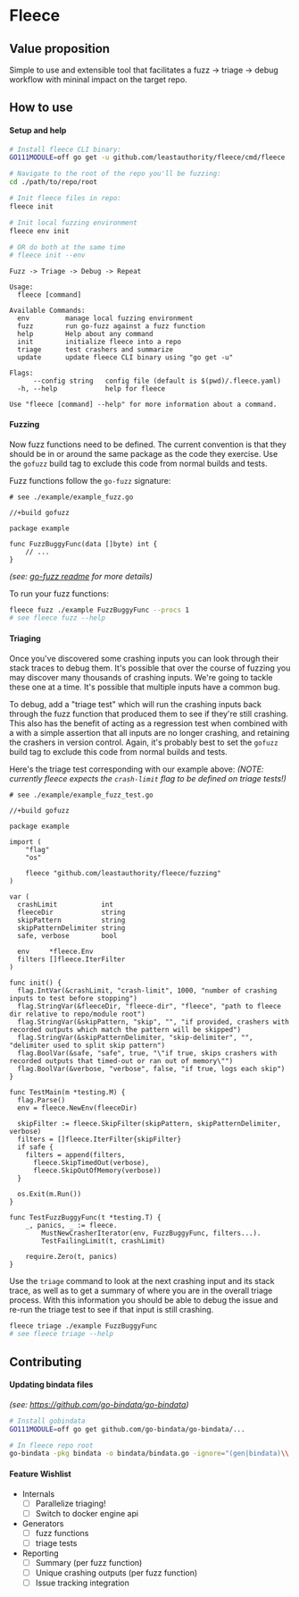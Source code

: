 # Fleece
## Value proposition
Simple to use and extensible tool that facilitates a fuzz -> triage -> debug workflow with mininal impact on the target repo.

## How to use
#### Setup and help
```bash
# Install fleece CLI binary:
GO111MODULE=off go get -u github.com/leastauthority/fleece/cmd/fleece

# Navigate to the root of the repo you'll be fuzzing:
cd ./path/to/repo/root

# Init fleece files in repo:
fleece init

# Init local fuzzing environment
fleece env init

# OR do both at the same time
# fleece init --env
```
```
Fuzz -> Triage -> Debug -> Repeat

Usage:
  fleece [command]

Available Commands:
  env         manage local fuzzing environment
  fuzz        run go-fuzz against a fuzz function
  help        Help about any command
  init        initialize fleece into a repo
  triage      test crashers and summarize
  update      update fleece CLI binary using "go get -u"

Flags:
      --config string   config file (default is $(pwd)/.fleece.yaml)
  -h, --help            help for fleece

Use "fleece [command] --help" for more information about a command.
```

#### Fuzzing
Now fuzz functions need to be defined.
The current convention is that they should be in or around the same package as the code they exercise.
Use the `gofuzz` build tag to exclude this code from normal builds and tests.

Fuzz functions follow the `go-fuzz` signature:
```golang
# see ./example/example_fuzz.go

//+build gofuzz

package example

func FuzzBuggyFunc(data []byte) int {
    // ...
}
```
_(see: [go-fuzz readme](https://github.com/dvyukov/go-fuzz/blob/master/README.md) for more details)_

To run your fuzz functions:
```bash
fleece fuzz ./example FuzzBuggyFunc --procs 1
# see fleece fuzz --help
```

#### Triaging
Once you've discovered some crashing inputs you can look through their stack traces to debug them.
It's possible that over the course of fuzzing you may discover many thousands of crashing inputs.
We're going to tackle these one at a time.
It's possible that multiple inputs have a common bug.

To debug, add a "triage test" which will run the crashing inputs back through the fuzz function that produced them to see if they're still crashing.
This also has the benefit of acting as a regression test when combined with a with a simple assertion that all inputs are no longer crashing, and retaining the crashers in version control.
Again, it's probably best to set the `gofuzz` build tag to exclude this code from normal builds and tests.

Here's the triage test corresponding with our example above:
_(NOTE: currently fleece expects the `crash-limit` flag to be defined on triage tests!)_
```golang
# see ./example/example_fuzz_test.go

//+build gofuzz

package example

import (
    "flag"
    "os"

    fleece "github.com/leastauthority/fleece/fuzzing"
)

var (
  crashLimit           int
  fleeceDir            string
  skipPattern          string
  skipPatternDelimiter string
  safe, verbose        bool

  env     *fleece.Env
  filters []fleece.IterFilter
)

func init() {
  flag.IntVar(&crashLimit, "crash-limit", 1000, "number of crashing inputs to test before stopping")
  flag.StringVar(&fleeceDir, "fleece-dir", "fleece", "path to fleece dir relative to repo/module root")
  flag.StringVar(&skipPattern, "skip", "", "if provided, crashers with recorded outputs which match the pattern will be skipped")
  flag.StringVar(&skipPatternDelimiter, "skip-delimiter", "", "delimiter used to split skip pattern")
  flag.BoolVar(&safe, "safe", true, "\"if true, skips crashers with recorded outputs that timed-out or ran out of memory\"")
  flag.BoolVar(&verbose, "verbose", false, "if true, logs each skip")
}

func TestMain(m *testing.M) {
  flag.Parse()
  env = fleece.NewEnv(fleeceDir)

  skipFilter := fleece.SkipFilter(skipPattern, skipPatternDelimiter, verbose)
  filters = []fleece.IterFilter{skipFilter}
  if safe {
    filters = append(filters,
      fleece.SkipTimedOut(verbose),
      fleece.SkipOutOfMemory(verbose))
  }

  os.Exit(m.Run())
}

func TestFuzzBuggyFunc(t *testing.T) {
	_, panics, _ := fleece.
		MustNewCrasherIterator(env, FuzzBuggyFunc, filters...).
		TestFailingLimit(t, crashLimit)

	require.Zero(t, panics)
}
```

Use the `triage` command to look at the next crashing input and its stack trace, as well as to get a summary of where you are in the overall triage process.
With this information you should be able to debug the issue and re-run the triage test to see if that input is still crashing.
```bash
fleece triage ./example FuzzBuggyFunc
# see fleece triage --help
```

## Contributing
#### Updating bindata files

_(see: https://github.com/go-bindata/go-bindata)_
```bash
# Install gobindata
GO111MODULE=off go get github.com/go-bindata/go-bindata/...

# In fleece repo root
go-bindata -pkg bindata -o bindata/bindata.go -ignore="(gen|bindata)\\.go" -prefix=bindata ./bindata/...
```


#### Feature Wishlist
- Internals
  + [ ] Parallelize triaging!
  + [ ] Switch to docker engine api
- Generators
  + [ ] fuzz functions
  + [ ] triage tests
- Reporting
  + [ ] Summary (per fuzz function)
  + [ ] Unique crashing outputs (per fuzz function)
  + [ ] Issue tracking integration
